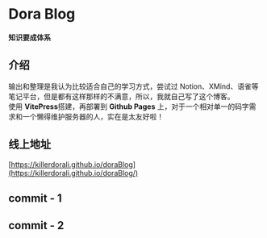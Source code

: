 # Dora Blog

**知识要成体系**

## 介绍

输出和整理是我认为比较适合自己的学习方式，尝试过 Notion、XMind、语雀等笔记平台，但是都有这样那样的不满意，所以，我就自己写了这个博客。<br>
使用 **VitePress**搭建，再部署到 **Github Pages** 上，对于一个相对单一的码字需求和一个懒得维护服务器的人，实在是太友好啦！

## 线上地址

[https://killerdorali.github.io/doraBlog](https://killerdorali.github.io/doraBlog/)

## commit - 1

## commit - 2
